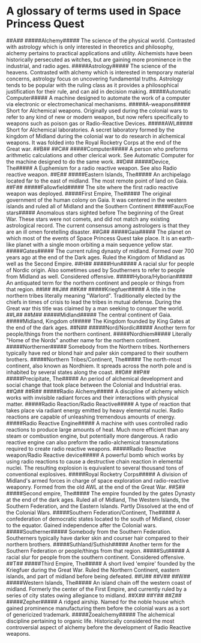 A glossary of terms used in Space Princess Quest
================================================
##A##
#####Alchemy#####
The science of the physical world. Contrasted with astrology which is only interested in theoretics and philosophy, alchemy pertains to practical applications and utility. Alchemists have been historically persecuted as witches, but are gaining more prominence in the industrial, and radio ages.
#####Astrology#####
The science of the heavens. Contrasted with alchemy which is interested in temporary material concerns, astrology focus on uncovering fundamental truths. Astrology tends to be popular with the ruling class as it provides a philosophical justification for their rule, and can aid in decision making.
#####Automatic Computer#####
A machine designed to automate the work of a computer via electronic or electromechanical mechanisms.
#####A-weapons#####
Short for Alchemical weapons. Originally used during the colonial wars to refer to any kind of new or modern weapon, but now refers specifically to weapons such as poison gas or Radio-Reactive Devices.
#####AWL#####
Short for Alchemical laboratories. A secret laboratory formed by the kingdom of Midland during the colonial war to do research in alchemical weapons. It was folded into the Royal Rocketry Corps at the end of the Great war.
##B##
##C##
#####Computer#####
A person who preforms arithmetic calculations and other clerical work. See Automatic Computer for the machine designed to do the same work.
##D##
#####Device, The#####
A Euphemism for a radio reactive weapon. See also Radio reactive weapon.
##E##
#####Eastern Islands, The#####
An archipelago located far to the east of midland. The most remote point of land on Gaia.
##F##
#####Fallowfield#####
The site where the first radio reactive weapon was deployed.
#####First Empire, The#####
The original government of the human colony on Gaia. It was centered in the western islands and ruled all of Midland and the Southern Continent
#####Faux/Foe stars#####
Anomalous stars sighted before The beginning of the Great War. These stars were not comets, and did not match any existing astrological record. The current consensus among astrologers is that they are an ill omen foretelling disaster.
##G##
#####Gaia#####
The planet on which most of the events of Space Princess Quest take place. It is an earth-like planet with a single moon orbiting a main sequence yellow star.
#####Gates#####
The current ruling dynasty of midland. Formed over 700 years ago at the end of the Dark ages. Ruled the Kingdom of Midland as well as the Second Empire.
##H##
#####Hun#####
A racial slur for people of Nordic origin. Also sometimes used by Southerners to refer to people from Midland as well. Considered offensive.
#####Hybora/Hyborian#####
An antiquated term for the northern continent and people or things from that region.
##I##
##J##
##K##
#####Kriegfuer#####
A title in the northern tribes literally meaning "Warlord". Traditionally elected by the chiefs in times of crisis to lead the tribes in mutual defense. During the Great war this title was claimed by a man seeking to conquer the world.
##L##
##M##
#####Midland#####
The central continent of Gaia.
#####Midland, Kingdom of#####
The Kingdom founded by King Gates at the end of the dark ages.
##N##
#####Nord/Nordic#####
Another term for people/things from the northern continent.
#####Nordhiem#####
Literally "Home of the Nords" another name for the northern continent.
#####Northerner#####
Somebody from the Northern tribes. Northerners typically have red or blond hair and paler skin compared to their southern brothers.
#####Northern Tribes/Continent, The#####
The north-most continent, also known as Nordhiem. It spreads across the north pole and is inhabited by several states along the coast.
##0##
##P##
#####Precipitate, The#####
An period of alchemical development and social change that took place between the Colonial and Industrial eras.
##Q##
##R##
#####Radio Alchemy#####
A discipline of alchemy which works with invisible radiant forces and their interactions with physical matter.
#####Radio Reaction/Radio Reactive#####
A type of reaction that takes place via radiant energy emitted by heavy elemental nuclei. Radio reactions are capable of unleashing tremendous amounts of energy.
#####Radio Reactive Engine#####
A machine with uses controlled radio reactions to produce large amounts of heat. Much more efficient than any steam or combustion engine, but potentially more dangerous. A radio reactive engine can also preform the radio-alchemical transmutations required to create radio reactive weapons.
#####Radio Reactive weapon/Radio Reactive device#####
A powerful bomb which works by using radio reactions to cause a destructive chain reaction in elemental nuclei. The resulting explosion is equivalent to several thousand tons of conventional explosives.
#####Royal Rocketry Corps#####
A division of Midland's armed forces in charge of space exploration and radio-reactive weaponry. Formed from the old AWL at the end of the Great War.
##S##
#####Second empire, The#####
The empire founded by the gates Dynasty at the end of the dark ages. Ruled all of Midland, The Western Islands, the Southern Federation, and the Eastern Islands. Partly Dissolved at the end of the Colonial Wars.
#####Southern Federation/Continent, The#####
A confederation of democratic states located to the south of Midland, closer to the equator. Gained independence after the Colonial wars.
#####Southerner#####
Somebody from the Southern Federation. Southerners typically have darker skin and courser hair compared to their northern brothers.
#####Suthland/Suthish#####
Another term for the Southern Federation or people/things from that region.
#####Sut#####
A racial slur for people from the southern continent. Considered offensive.
##T##
#####Third Empire, The#####
A short lived 'empire' founded by the Kriegfuer during the Great War. Ruled the Northern Continent, eastern islands, and part of midland before being defeated.
##U##
##V##
##W##
#####Western Islands, The#####
An island chain off the western coast of midland. Formerly the center of the First Empire, and currently ruled by a series of city states owing allegiance to midland.
##X##
##Y##
##Z##
#####Zepher#####
A ridged airship. Named for the noble house which gained prominence manufacturing them before the colonial wars as a sort of genericized trademark.
#####Zoealchemy#####
The alchemical discipline pertaining to organic life. Historically considered the most controversial aspect of alchemy before the development of Radio Reactive weapons.
